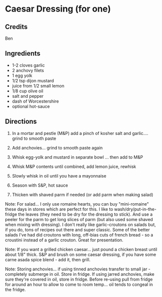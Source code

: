 # Caesar Dressing (for one)

## Credits

Ben

## Ingredients

- 1-2 cloves garlic
- 2 anchovy filets
- 1 egg yolk
- 1/2 tsp dijon mustard
- juice from 1/2 small lemon
- 1/8 cup olive oil
- salt and pepper
- dash of Worcestershire
- optional hot-sauce

## Directions

1. In a mortar and pestle (M&P) add a pinch of kosher salt and garlic.... grind
   to smooth paste

2. Add anchovies... grind to smooth paste again

3. Whisk egg-yolk and mustard in separate bowl ... then add to M&P

4. Whisk M&P contents until combined, add lemon juice, rewhisk

5. Slowly whisk in oil until you have a mayonnaise 

6. Season with S&P, hot sauce

7. Thicken with shaved parm if needed (or add parm when making salad)

Note: For salad... I only use romaine hearts, you can buy "mini-romaine" these
days in stores which are perfect for this. I like to wash/dry/put-in-the-fridge
the leaves (they need to be dry for the dressing to stick). And use a peeler
for the parm to get long slices of parm (but also used some shaved when mixing
with dressing). I don't really like garlic-croutons on salads but, if you do,
tons of recipes out there and super classic. Some of the better salads I've had
did croutons with long, off-bias cuts of french bread - so a croustini instead
of a garlic crouton. Great for presentation.

Note: If you want a grilled chicken caesar... just pound a chicken breast until
about 1/8" thick. S&P and brush on some caesar dressing, if you have some carne
asada spice blend - add it, then grill.

Note: Storing anchovies... if using tinned anchovies transfer to small jar -
completely submerge in oil. Store in fridge. If using jarred anchovies, make
sure they're covered in oil, store in fridge. Before re-using pull from fridge
for around an hour to allow to come to room temp... oil tends to congeal in the
fridge.
